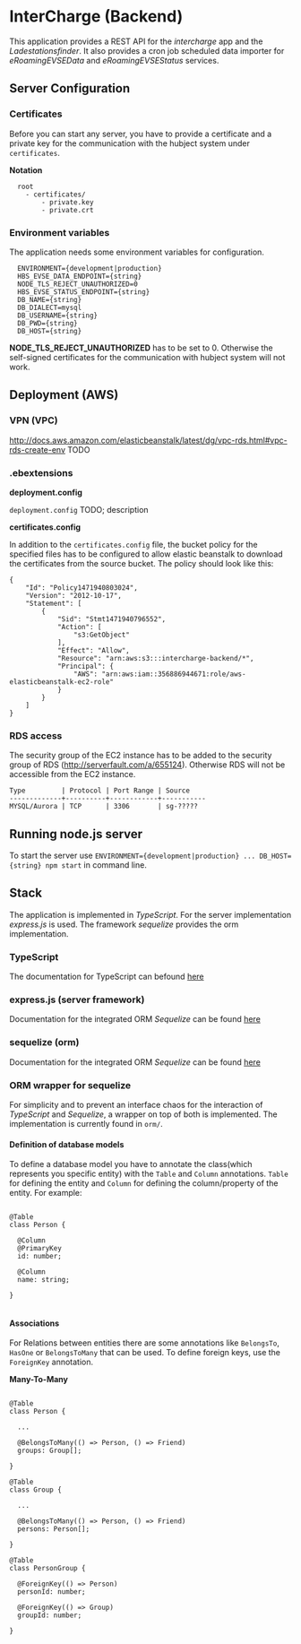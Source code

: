 # InterCharge (Backend)

This application provides a REST API for the _intercharge_ app and the _Ladestationsfinder_. It also provides a
 cron job scheduled data importer for _eRoamingEVSEData_ and _eRoamingEVSEStatus_ services. 
 
## Server Configuration

### Certificates

Before you can start any server, you have to provide a certificate and a private key for the communication with
 the hubject system under `certificates`.
 
**Notation**

````
  root
    - certificates/
        - private.key
        - private.crt

````

### Environment variables

The application needs some environment variables for configuration.

````
  ENVIRONMENT={development|production}
  HBS_EVSE_DATA_ENDPOINT={string}
  NODE_TLS_REJECT_UNAUTHORIZED=0
  HBS_EVSE_STATUS_ENDPOINT={string}
  DB_NAME={string}
  DB_DIALECT=mysql
  DB_USERNAME={string}
  DB_PWD={string}
  DB_HOST={string}

````
 
 **NODE_TLS_REJECT_UNAUTHORIZED** has to be set to 0. Otherwise the self-signed certificates for the 
 communication with hubject system will not work.
 
## Deployment (AWS)

### VPN (VPC)
http://docs.aws.amazon.com/elasticbeanstalk/latest/dg/vpc-rds.html#vpc-rds-create-env TODO

### .ebextensions

**deployment.config**

`deployment.config` TODO; description

**certificates.config**

In addition to the `certificates.config` file, the bucket policy for the specified files has to be configured to allow elastic beanstalk to download the certificates from the source bucket. 
The policy should look like this:

````
{
	"Id": "Policy1471940803024",
	"Version": "2012-10-17",
	"Statement": [
		{
			"Sid": "Stmt1471940796552",
			"Action": [
				"s3:GetObject"
			],
			"Effect": "Allow",
			"Resource": "arn:aws:s3:::intercharge-backend/*",
			"Principal": {
				"AWS": "arn:aws:iam::356886944671:role/aws-elasticbeanstalk-ec2-role"
			}
		}
	]
}
````


### RDS access
The security group of the EC2 instance has to be added to the security group of RDS (http://serverfault.com/a/655124). Otherwise RDS will not be accessible from the EC2 instance.

````
Type         | Protocol | Port Range | Source
-------------+----------+------------+-----------
MYSQL/Aurora | TCP      | 3306       | sg-?????

````

## Running node.js server

To start the server use `ENVIRONMENT={development|production} ... DB_HOST={string} npm start` in command line.

## Stack
The application is implemented in _TypeScript_. For the server implementation _express.js_ is used. The framework _sequelize_ 
provides the orm implementation. 

### TypeScript

The documentation for TypeScript can befound [here](https://www.typescriptlang.org/docs/tutorial.html)

### express.js (server framework)

Documentation for the integrated ORM _Sequelize_ can be found [here](http://expressjs.com/en/4x/api.html)

### sequelize (orm)

Documentation for the integrated ORM _Sequelize_ can be found [here](http://docs.sequelizejs.com/en/latest/)

### ORM wrapper for sequelize

For simplicity and to prevent an interface chaos for the interaction of _TypeScript_ and _Sequelize_, a wrapper on top 
of both is implemented. The implementation is currently found in `orm/`.

#### Definition of database models

To define a database model you have to annotate the class(which represents you specific entity) with the `Table` and
`Column` annotations. `Table` for defining the entity and `Column` for defining the column/property of the entity.
 For example:

````

@Table
class Person {

  @Column
  @PrimaryKey
  id: number;

  @Column
  name: string;

}


````

#### Associations

For Relations between entities there are some annotations like `BelongsTo`, `HasOne` or `BelongsToMany` that can be used. To define
foreign keys, use the `ForeignKey` annotation. 

**Many-To-Many**

````

@Table
class Person {

  ... 
  
  @BelongsToMany(() => Person, () => Friend)
  groups: Group[];
  
}

@Table
class Group {

  ...

  @BelongsToMany(() => Person, () => Friend)
  persons: Person[];
  
}

@Table
class PersonGroup {

  @ForeignKey(() => Person)
  personId: number;
  
  @ForeignKey(() => Group)
  groupId: number;

}


````


<!-- TODO -->